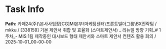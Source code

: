 # Task Info

**Path:** 카페24(주)\본사사업장\[CG]MI본부\마케팅센터\프론트빌더그룹\BX전략팀 / mkku / [338159] 기본 제안서 취합 및 효율화 (스마트제안서) _ 리뉴얼 방향 기획_# 1주차_- MIS 1팀 제작중인 대시보드 형태 제안서와 스마트 제안서 컨텐츠 활용 회의 / 2025-10-01_00-00-00


